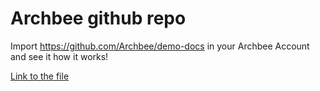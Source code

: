 # Archbee github repo

Import <https://github.com/Archbee/demo-docs> in your Archbee Account and see it how it works!

[Link to the file](./petstore-2.0.yaml)
